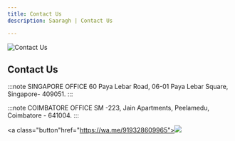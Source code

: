 ```yaml
---
title: Contact Us
description: Saaragh | Contact Us

---
```


![Contact Us](/img/saaragh_contact_us.png)
<h2>Contact <span className="orange-text">Us</span></h2>

:::note SINGAPORE OFFICE
60 Paya Lebar Road, 06-01 Paya Lebar Square, 
Singapore- 409051.
:::

:::note COIMBATORE OFFICE
SM -223, Jain Apartments, Peelamedu, 
Coimbatore - 641004.
:::


<a class="button"href="https://wa.me/919328609965"><img className="whatsapp" src="/img/saaragh_whatsapp-button.png"/></a>

